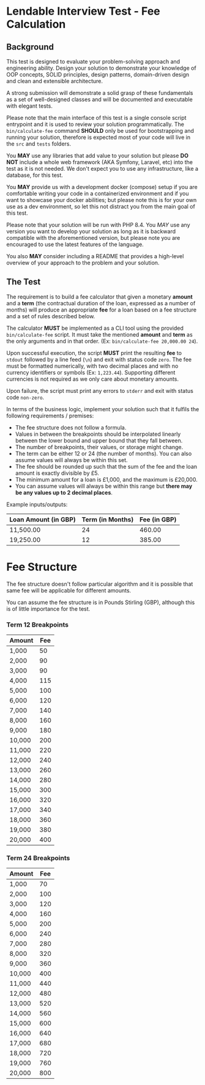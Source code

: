 Lendable Interview Test - Fee Calculation
=========================================

## Background

This test is designed to evaluate your problem-solving approach and engineering ability. Design your solution to
demonstrate your knowledge of OOP concepts, SOLID principles, design patterns, domain-driven design and clean and
extensible architecture.

A strong submission will demonstrate a solid grasp of these fundamentals as a set of well-designed classes and will be
documented and executable with elegant tests.

Please note that the main interface of this test is a single console script entrypoint and it is used to review your
solution programmatically. The `bin/calculate-fee` command **SHOULD** only be used for bootstrapping and running your
solution, therefore is expected most of your code will live in the `src` and `tests` folders.

You **MAY** use any libraries that add value to your solution but please **DO NOT** include a whole web framework (AKA
Symfony, Laravel, etc) into the test as it is not needed. We don't expect you to use any infrastructure,
like a database, for this test.

You **MAY** provide us with a development docker (compose) setup if you are comfortable writing your code in a
containerized environment and if you want to showcase your docker abilities; but please note this is for your own use
as a dev environment, so let this not distract you from the main goal of this test.

Please note that your solution will be run with PHP 8.4. You *MAY* use any version you want to develop your solution as
long as it is backward compatible with the aforementioned version, but please note you are encouraged to use the
latest features of the language.

You also **MAY** consider including a README that provides a high-level overview of your approach to the problem and
your solution.

## The Test

The requirement is to build a fee calculator that given a monetary **amount** and a **term** (the contractual duration
of the loan, expressed as a number of months) will produce an appropriate **fee** for a loan based on a fee structure
and a set of rules described below.

The calculator **MUST** be implemented as a CLI tool using the provided `bin/calculate-fee` script. It must take the
mentioned **amount** and **term** as the only arguments and in that order. (Ex: `bin/calculate-fee 20,000.00 24`).

Upon successful execution, the script **MUST** print the resulting **fee** to `stdout` followed by a line feed (`\n`) and
exit with status code `zero`. The fee must be formatted numerically, with two decimal places and with no currency
identifiers or symbols (Ex: `1,223.44`). Supporting different currencies is not required as we only care about monetary
amounts.

Upon failure, the script must print any errors to `stderr` and exit with status code `non-zero`.

In terms of the business logic, implement your solution such that it fulfils the following requirements / premises:

- The fee structure does not follow a formula.
- Values in between the breakpoints should be interpolated linearly between the lower bound and upper bound that they fall between.
- The number of breakpoints, their values, or storage might change.
- The term can be either 12 or 24 (the number of months). You can also assume values will always be within this set.
- The fee should be rounded up such that the sum of the fee and the loan amount is exactly divisible by £5.
- The minimum amount for a loan is £1,000, and the maximum is £20,000.
- You can assume values will always be within this range but **there may be any values up to 2 decimal places**.

Example inputs/outputs:

| Loan Amount (in GBP) | Term (in Months) | Fee (in GBP) |
|----------------------|------------------|--------------|
| 11,500.00            | 24               | 460.00       |
| 19,250.00            | 12               | 385.00       |

# Fee Structure

The fee structure doesn't follow particular algorithm and it is possible that same fee will be applicable for different
amounts.

You can assume the fee structure is in Pounds Stirling (GBP), although this is of little importance for the test.

### Term 12 Breakpoints

| Amount | Fee |
|--------|-----|
| 1,000  | 50  |
| 2,000  | 90  |
| 3,000  | 90  |
| 4,000  | 115 |
| 5,000  | 100 |
| 6,000  | 120 |
| 7,000  | 140 |
| 8,000  | 160 |
| 9,000  | 180 |
| 10,000 | 200 |
| 11,000 | 220 |
| 12,000 | 240 |
| 13,000 | 260 |
| 14,000 | 280 |
| 15,000 | 300 |
| 16,000 | 320 |
| 17,000 | 340 |
| 18,000 | 360 |
| 19,000 | 380 |
| 20,000 | 400 |


### Term 24 Breakpoints

| Amount | Fee |
|--------|-----|
| 1,000  | 70  |
| 2,000  | 100 |
| 3,000  | 120 |
| 4,000  | 160 |
| 5,000  | 200 |
| 6,000  | 240 |
| 7,000  | 280 |
| 8,000  | 320 |
| 9,000  | 360 |
| 10,000 | 400 |
| 11,000 | 440 |
| 12,000 | 480 |
| 13,000 | 520 |
| 14,000 | 560 |
| 15,000 | 600 |
| 16,000 | 640 |
| 17,000 | 680 |
| 18,000 | 720 |
| 19,000 | 760 |
| 20,000 | 800 |
